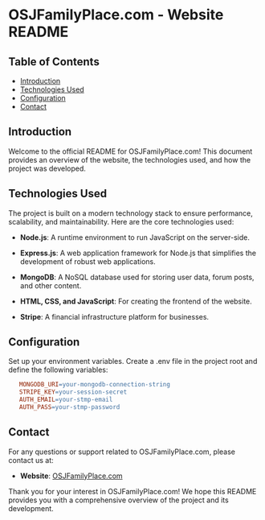 # OSJFamilyPlace.com - Website README

## Table of Contents

- [Introduction](#introduction)
- [Technologies Used](#technologies-used)
- [Configuration](#configuration)
- [Contact](#contact)

## Introduction

Welcome to the official README for OSJFamilyPlace.com! This document provides an overview of the website, the technologies used, and how the project was developed.

## Technologies Used

The project is built on a modern technology stack to ensure performance, scalability, and maintainability. Here are the core technologies used:

- **Node.js**: A runtime environment to run JavaScript on the server-side.

- **Express.js**: A web application framework for Node.js that simplifies the development of robust web applications.

- **MongoDB**: A NoSQL database used for storing user data, forum posts, and other content.

- **HTML, CSS, and JavaScript**: For creating the frontend of the website.

- **Stripe**: A financial infrastructure platform for businesses.

## Configuration

Set up your environment variables. Create a .env file in the project root and define the following variables:

```makefile
   MONGODB_URI=your-mongodb-connection-string
   STRIPE_KEY=your-session-secret
   AUTH_EMAIL=your-stmp-email
   AUTH_PASS=your-stmp-password

```
## Contact

For any questions or support related to OSJFamilyPlace.com, please contact us at:

- **Website**: [OSJFamilyPlace.com](https://www.osjfamilyplace.com)

Thank you for your interest in OSJFamilyPlace.com! We hope this README provides you with a comprehensive overview of the project and its development.